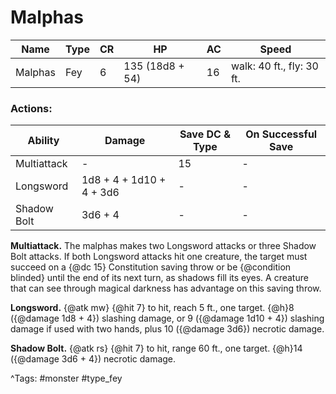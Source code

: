 # Malphas

| Name | Type | CR | HP | AC | Speed |
|------|------|----|----|----|-------|
| Malphas | Fey | 6 | 135 (18d8 + 54) | 16 | walk: 40 ft., fly: 30 ft. |

### Actions:

| Ability | Damage | Save DC & Type | On Successful Save |
|---------|--------|----------------|--------------------|
| Multiattack | - | 15 | - |
| Longsword | 1d8 + 4 + 1d10 + 4 + 3d6 | - | - |
| Shadow Bolt | 3d6 + 4 | - | - |


**Multiattack.** The malphas makes two Longsword attacks or three Shadow Bolt attacks. If both Longsword attacks hit one creature, the target must succeed on a {@dc 15} Constitution saving throw or be {@condition blinded} until the end of its next turn, as shadows fill its eyes. A creature that can see through magical darkness has advantage on this saving throw.

**Longsword.** {@atk mw} {@hit 7} to hit, reach 5 ft., one target. {@h}8 ({@damage 1d8 + 4}) slashing damage, or 9 ({@damage 1d10 + 4}) slashing damage if used with two hands, plus 10 ({@damage 3d6}) necrotic damage.

**Shadow Bolt.** {@atk rs} {@hit 7} to hit, range 60 ft., one target. {@h}14 ({@damage 3d6 + 4}) necrotic damage.

^Tags: #monster #type_fey